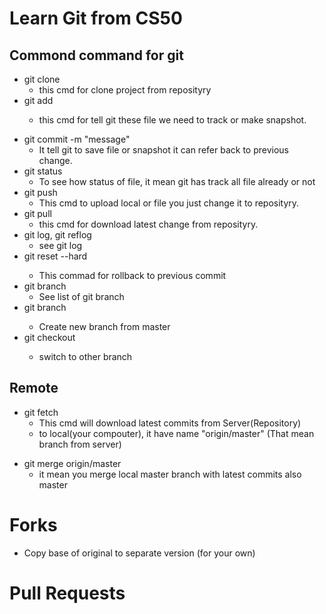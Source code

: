# Learn Git from CS50

## Commond command for git

- git clone
  - this cmd for clone project from reposityry
- git add <filename>
  - this cmd for tell git these file we need to track or make snapshot.

* git commit -m "message"
  - It tell git to save file or snapshot it can refer back to previous change.
* git status
  - To see how status of file, it mean git has track all file already or not
* git push
  - This cmd to upload local or file you just change it to reposityry.
* git pull
  - this cmd for download latest change from reposityry.
* git log, git reflog
  - see git log
* git reset --hard <commit>
  - This commad for rollback to previous commit
* git branch
  - See list of git branch
* git branch <name>
  - Create new branch from master
* git checkout <branch>
  - switch to other branch

## Remote

- git fetch
  - This cmd will download latest commits from Server(Repository)
  - to local(your compouter), it have name "origin/master" (That mean branch from server)

* git merge origin/master
  - it mean you merge local master branch with latest commits also master

# Forks

- Copy base of original to separate version (for your own)

# Pull Requests

